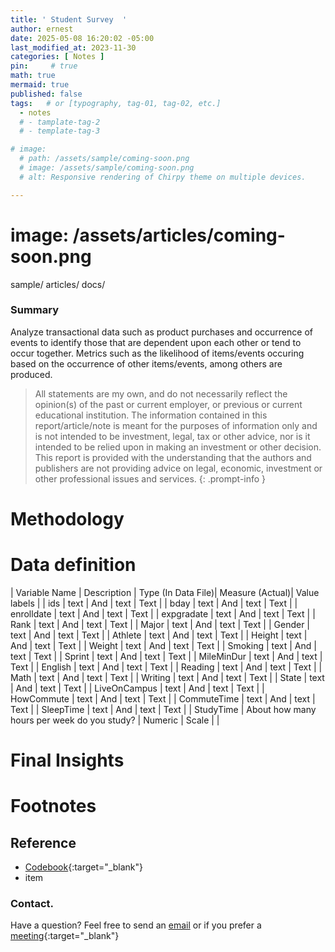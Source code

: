 ```yaml
---
title: ' Student Survey  '
author: ernest
date: 2025-05-08 16:20:02 -05:00
last_modified_at: 2023-11-30
categories: [ Notes ]
pin:     # true
math: true
mermaid: true
published: false
tags:   # or [typography, tag-01, tag-02, etc.]
  - notes
  # - tamplate-tag-2
  # - template-tag-3

# image: 
  # path: /assets/sample/coming-soon.png
  # image: /assets/sample/coming-soon.png
  # alt: Responsive rendering of Chirpy theme on multiple devices.

---
```




# image: /assets/articles/coming-soon.png

sample/
articles/
docs/



### Summary

Analyze transactional data such as product purchases and occurrence of events to identify those that are
dependent upon each other or tend to occur together. Metrics such as the likelihood of items/events occuring
based on the occurrence of other items/events, among others are produced.





> All statements are my own, and do not necessarily reflect the opinion(s) of the past or current employer, or previous or current educational institution. The information contained in this report/article/note is meant for the purposes of information only and is not intended to be investment, legal, tax or other advice, nor is it intended to be relied upon in making an investment or other decision. This report is provided with the understanding that the authors and publishers are not providing advice on legal, economic, investment or other professional issues and services.
{: .prompt-info }



# Methodology









# Data definition

| Variable Name | Description | Type (In Data File)| Measure (Actual)| Value labels | 
| ids | text | And | text | Text |
| bday | text | And | text | Text |
| enrolldate | text | And | text | Text |
| expgradate | text | And | text | Text |
| Rank | text | And | text | Text |
| Major | text | And | text | Text |
| Gender | text | And | text | Text |
| Athlete | text | And | text | Text |
| Height | text | And | text | Text |
| Weight | text | And | text | Text |
| Smoking | text | And | text | Text |
| Sprint | text | And | text | Text |
| MileMinDur | text | And | text | Text |
| English | text | And | text | Text |
| Reading | text | And | text | Text |
| Math | text | And | text | Text |
| Writing | text | And | text | Text |
| State | text | And | text | Text |
| LiveOnCampus | text | And | text | Text |
| HowCommute | text | And | text | Text |
| CommuteTime | text | And | text | Text |
| SleepTime | text | And | text | Text |
| StudyTime | About how many hours per week do you study? | Numeric | Scale |   |







# Final Insights












# Footnotes







## Reference

  - [Codebook](/assets/docs/paper1.pdf){:target="_blank"}
  - item 







### Contact. 

Have a question? Feel free to send an [email](mailto:s.ernest@gmx.us) or if you prefer a [meeting]( https://calendly.com/s-earnest/30min ){:target="_blank"}



